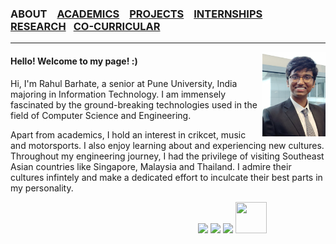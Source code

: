 ### ABOUT &ensp; [ACADEMICS](./academics.md) &ensp; [PROJECTS](./projects.md) &ensp; [INTERNSHIPS](./internships.md) &ensp; [RESEARCH](./research.md) &ensp;[CO-CURRICULAR](./extraCurricular.md)

-------  
<img height="20%" width="20%" src="./images/Malaysia photo.jpg" align="right"/>

#### Hello! Welcome to my page! :)

Hi, I'm Rahul Barhate, a senior at Pune University, India majoring in Information Technology. I am immensely fascinated by the ground-breaking technologies used in the field of Computer Science and Engineering.

Apart from academics, I hold an interest in crikcet, music and motorsports. I also enjoy learning about and experiencing new cultures. Throughout my engineering journey, I had the privilege of visiting Southeast Asian countries like Singapore, Malaysia and Thailand. I admire their cultures infintely and make a dedicated effort to inculcate their best parts in my personality.


 &emsp;&emsp;&emsp;&emsp; &emsp;&emsp;&emsp;&emsp; &emsp;&emsp;&emsp;&emsp; &emsp;&emsp;&emsp;&emsp; &emsp;&emsp;&emsp;&emsp;
[<img src="https://www.britishairways.com/cms/global/assets/images/site/icon/facebook_Button_50x50.png">](https://www.facebook.com/rahulbarhate97)
[<img src="http://www.jobfindah.com/assets/images/linkedin.png">](https://www.linkedin.com/in/rahul-barhate-14462a147/https://www.linkedin.com/in/rahul-barhate-14462a147/)
[<img src="https://static.getjar.com/icon-50x50/53/792453_thm.gif">](mailto:rahulbarhate97@gmail.com)
[<img height="50" width="50" src="https://cdn1.iconfinder.com/data/icons/logotypes/32/square-twitter-512.png">](https://twitter.com/barhate_rahul)
